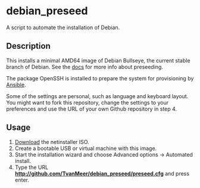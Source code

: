 # debian_preseed
A script to automate the installation of Debian. 

## Description

This installs a minimal AMD64 image of Debian Bullseye, the current stable branch of Debian.
See the [docs](https://wiki.debian.org/DebianInstaller/Preseed) for more info about preseeding.

The package OpenSSH is installed to prepare the system for provisioning by [Ansible](https://docs.ansible.com/ansible/latest/index.html).

Some of the settings are personal, such as language and keyboard layout. You might want to fork this repository, change the settings to
your preferences and use the URL of your own Github repository in step 4.

## Usage

1. [Download](https://www.debian.org/download) the netinstaller ISO.
2. Create a bootable USB or virtual machine with this image.
3. Start the installation wizard and choose Advanced options -> Automated install.
4. Type the URL **http://github.com/TvanMeer/debian_preseed/preseed.cfg** and press enter.
